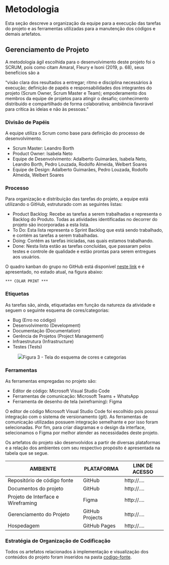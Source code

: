 
# Metodologia

Esta seção descreve a organização da equipe para a execução das tarefas do projeto e as ferramentas utilizadas para a manutenção dos códigos e demais artefatos.

## Gerenciamento de Projeto

A metodologia ágil escolhida para o desenvolvimento deste projeto foi o SCRUM, pois como citam Amaral, Fleury e Isoni (2019, p. 68), seus benefícios são a

“visão clara dos resultados a entregar; ritmo e disciplina necessários à execução; definição de papéis e responsabilidades dos integrantes do projeto (Scrum Owner, Scrum Master e Team); empoderamento dos membros da equipe de projetos para atingir o desafio; conhecimento distribuído e compartilhado de forma colaborativa; ambiência favorável para crítica às ideias e não às pessoas.”

### Divisão de Papéis

A equipe utiliza o Scrum como base para definição do processo de desenvolvimento.

- Scrum Master: Leandro Borth
- Product Owner: Isabela Neto
- Equipe de Desenvolvimento: Adalberto Guimarães, Isabela Neto, Leandro Borth, Pedro Louzada, Rodolfo Almeida, Welbert Soares
- Equipe de Design: Adalberto Guimarães, Pedro Louzada, Rodolfo Almeida, Welbert Soares

### Processo

Para organização e distribuição das tarefas do projeto, a equipe está utilizando o GitHub, estruturado com as seguintes listas:

- Product Backlog: Recebe as tarefas a serem trabalhadas e representa o Backlog do Produto. Todas as atividades identificadas no decorrer do projeto são incorporadas a esta lista.
- To Do: Esta lista representa o Sprint Backlog que está sendo trabalhado, e contém as tarefas a serem trabalhadas.
- Doing: Contém as tarefas iniciadas, nas quais estamos trabalhando.
- Done: Nesta lista estão as tarefas concluídas, que passaram pelos testes e controle de qualidade e estão prontas para serem entregues aos usuários.

O quadro kanban do grupo no GitHub está disponível [neste link](https://github.com/orgs/ICEI-PUC-Minas-PMV-ADS/projects/595/views/1) e é apresentado, no estado atual, na figura abaixo:

`*** COLAR PRINT ***`

### Etiquetas

<p>As tarefas são, ainda, etiquetadas em função da natureza da atividade e seguem o seguinte esquema de cores/categorias:</p>

<ul>
  <li>Bug (Erro no código)</li>
  <li>Desenvolvimento (Development)</li>
  <li>Documentação (Documentation)</li>
  <li>Gerência de Projetos (Project Management)</li>
  <li>Infraestrutura (Infrastructure)</li>
  <li>Testes (Tests)</li>
</ul>

<figure> 
  <img src="https://user-images.githubusercontent.com/100447878/164068979-9eed46e1-9b44-461e-ab88-c2388e6767a1.png"
    <figcaption>Figura 3 - Tela do esquema de cores e categorias</figcaption>
</figure> 
  
### Ferramentas

As ferramentas empregadas no projeto são:

- Editor de código: Microsoft Visual Studio Code
- Ferramentas de comunicação: Microsoft Teams + WhatsApp
- Ferramenta de desenho de tela (wireframing): Figma

O editor de código Microsoft Visual Studio Code foi escolhido pois possui integração com o sistema de versionamento (git). As ferramentas de comunicação utilizadas possuem integração semelhante e por isso foram selecionadas. Por fim, para criar diagramas e o design da interface, selecionamos o Figma por melhor atender as necessidades deste projeto.

Os artefatos do projeto são desenvolvidos a partir de diversas plataformas e a relação dos ambientes com seu respectivo propósito é apresentada na tabela que se segue.

| AMBIENTE                            | PLATAFORMA                         | LINK DE ACESSO                         |
|-------------------------------------|------------------------------------|----------------------------------------|
| Repositório de código fonte         | GitHub                             | http://....                            |
| Documentos do projeto               | GitHub                             | http://....                            |
| Projeto de Interface e Wireframing  | Figma                              | http://....                            |
| Gerenciamento do Projeto            | GitHub Projects                    | http://....                            |
| Hospedagem                          | GitHub Pages                       | http://....                            |

### Estratégia de Organização de Codificação 

Todos os artefatos relacionados à implementação e visualização dos conteúdos do projeto foram inseridos na pasta [codigo-fonte](https://github.com/ICEI-PUC-Minas-PMV-ADS/pmv-ads-2023-2-e1-proj-web-t5-finanfy/tree/main/codigo-fonte).
